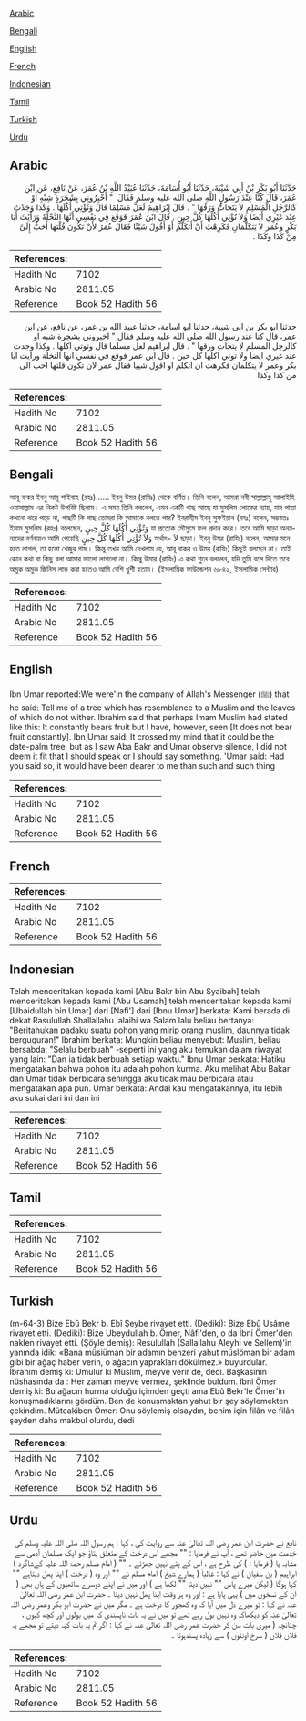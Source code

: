 [Arabic](#arabic)

[Bengali](#bengali)

[English](#english)

[French](#french)

[Indonesian](#indonesian)

[Tamil](#tamil)

[Turkish](#turkish)

[Urdu](#urdu)

## Arabic


<div dir="rtl" lang="ar" style={{fontSize:'larger',backgroundColor:'#f8f9fa',padding:20}}>
حَدَّثَنَا أَبُو بَكْرِ بْنُ أَبِي شَيْبَةَ، حَدَّثَنَا أَبُو أُسَامَةَ، حَدَّثَنَا عُبَيْدُ اللَّهِ بْنُ عُمَرَ، عَنْ نَافِعٍ، عَنِ ابْنِ عُمَرَ، قَالَ كُنَّا عِنْدَ رَسُولِ اللَّهِ صلى الله عليه وسلم فَقَالَ ‏ "‏ أَخْبِرُونِي بِشَجَرَةٍ شِبْهِ أَوْ كَالرَّجُلِ الْمُسْلِمِ لاَ يَتَحَاتُّ وَرَقُهَا ‏"‏ ‏.‏ قَالَ إِبْرَاهِيمُ لَعَلَّ مُسْلِمًا قَالَ وَتُؤْتِي أُكُلَهَا ‏.‏ وَكَذَا وَجَدْتُ عِنْدَ غَيْرِي أَيْضًا وَلاَ تُؤْتِي أُكُلَهَا كُلَّ حِينٍ ‏.‏ قَالَ ابْنُ عُمَرَ فَوَقَعَ فِي نَفْسِي أَنَّهَا النَّخْلَةُ وَرَأَيْتُ أَبَا بَكْرٍ وَعُمَرَ لاَ يَتَكَلَّمَانِ فَكَرِهْتُ أَنْ أَتَكَلَّمَ أَوْ أَقُولَ شَيْئًا فَقَالَ عُمَرُ لأَنْ تَكُونَ قُلْتَهَا أَحَبُّ إِلَىَّ مِنْ كَذَا وَكَذَا ‏.‏
</div>
<div style={{backgroundColor:'#f8f9fa',padding:20, marginBottom: 10}}><table> <thead> <tr> <th>References:</th> <th></th> </tr> </thead> <tbody><tr><td>Hadith No</td><td>7102</td></tr><tr><td>Arabic No</td><td>2811.05</td></tr><tr><td>Reference</td><td>Book 52 Hadith 56</td></tr></tbody></table></div>


<div dir="rtl" lang="ar" style={{fontSize:'larger',backgroundColor:'#f8f9fa',padding:20}}>
حدثنا ابو بكر بن ابي شيبة، حدثنا ابو اسامة، حدثنا عبيد الله بن عمر، عن نافع، عن ابن عمر، قال كنا عند رسول الله صلى الله عليه وسلم فقال " اخبروني بشجرة شبه او كالرجل المسلم لا يتحات ورقها " . قال ابراهيم لعل مسلما قال وتوتي اكلها . وكذا وجدت عند غيري ايضا ولا توتي اكلها كل حين . قال ابن عمر فوقع في نفسي انها النخلة ورايت ابا بكر وعمر لا يتكلمان فكرهت ان اتكلم او اقول شييا فقال عمر لان تكون قلتها احب الى من كذا وكذا
</div>
<div style={{backgroundColor:'#f8f9fa',padding:20, marginBottom: 10}}><table> <thead> <tr> <th>References:</th> <th></th> </tr> </thead> <tbody><tr><td>Hadith No</td><td>7102</td></tr><tr><td>Arabic No</td><td>2811.05</td></tr><tr><td>Reference</td><td>Book 52 Hadith 56</td></tr></tbody></table></div>

## Bengali


<div dir="ltr" lang="bn" style={{fontSize:'larger',backgroundColor:'#f8f9fa',padding:20}}>
আবূ বাকর ইবনু আবূ শাইবাহ (রহঃ) ..... ইবনু উমর (রাযিঃ) থেকে বর্ণিত। তিনি বলেন, আমরা নবী সাল্লাল্লাহু আলাইহি ওয়াসাল্লাম এর নিকট উপবিষ্ট ছিলাম। এ সময় তিনি বললেন, এমন একটি গাছ আছে যা মুসলিম লোকের ন্যায়, যার পাতা কখনো ঝরে পড়ে না, গাছটি কি গাছ তোমরা কি আমাকে বলতে পার? ইবরাহীম ইবনু সুফইয়ান (রহঃ) বলেন, সম্ভবতঃ ইমাম মুসলিম (রহঃ) বলেছেন, وَتُؤْتِي أُكُلَهَا كُلَّ حِينٍ যা প্রত্যেক মৌসুমে ফল প্রদান করে। তবে আমি ছাড়া অন্যান্যদের বর্ণনায়ও আমি পেয়েছি وَلاَ تُؤْتِي أُكُلَهَا كُلَّ حِينٍ অর্থাৎ- لاَ ছাড়া। ইবনু উমর (রাযিঃ) বলেন, আমার মনে হতে লাগল, তা হলো খেজুর গাছ। কিন্তু তখন আমি দেখলাম যে, আবূ বাকর ও উমর (রাযিঃ) কিছুই বলছেন না। তাই কোন কথা বা কিছু বলা আমার ভালো লাগলো না। কিন্তু উমার (রাযিঃ) এ কথা শুনে বললেন, যদি তুমি বলে দিতে তবে অমুক অমুক জিনিস লাভ করা হতেও আমি বেশি খুশী হতাম। (ইসলামিক ফাউন্ডেশন ৬৮৪২, ইসলামিক সেন্টার)
</div>
<div style={{backgroundColor:'#f8f9fa',padding:20, marginBottom: 10}}><table> <thead> <tr> <th>References:</th> <th></th> </tr> </thead> <tbody><tr><td>Hadith No</td><td>7102</td></tr><tr><td>Arabic No</td><td>2811.05</td></tr><tr><td>Reference</td><td>Book 52 Hadith 56</td></tr></tbody></table></div>

## English


<div dir="ltr" lang="en" style={{fontSize:'larger',backgroundColor:'#f8f9fa',padding:20}}>
Ibn Umar reported:We were'in the company of Allah's Messenger (ﷺ) that he said: Tell me of a tree which has resemblance to a Muslim and the leaves of which do not wither. Ibrahim said that perhaps Imam Muslim had stated like this: It constantly bears fruit but I have, however, seen [It does not bear fruit constantly]. Ibn Umar said: It crossed my mind that it could be the date-palm tree, but as I saw Aba Bakr and Umar observe silence, I did not deem it fit that I should speak or I should say something. 'Umar said: Had you said so, it would have been dearer to me than such and such thing
</div>
<div style={{backgroundColor:'#f8f9fa',padding:20, marginBottom: 10}}><table> <thead> <tr> <th>References:</th> <th></th> </tr> </thead> <tbody><tr><td>Hadith No</td><td>7102</td></tr><tr><td>Arabic No</td><td>2811.05</td></tr><tr><td>Reference</td><td>Book 52 Hadith 56</td></tr></tbody></table></div>

## French


<div dir="ltr" lang="fr" style={{fontSize:'larger',backgroundColor:'#f8f9fa',padding:20}}>

</div>
<div style={{backgroundColor:'#f8f9fa',padding:20, marginBottom: 10}}><table> <thead> <tr> <th>References:</th> <th></th> </tr> </thead> <tbody><tr><td>Hadith No</td><td>7102</td></tr><tr><td>Arabic No</td><td>2811.05</td></tr><tr><td>Reference</td><td>Book 52 Hadith 56</td></tr></tbody></table></div>

## Indonesian


<div dir="ltr" lang="id" style={{fontSize:'larger',backgroundColor:'#f8f9fa',padding:20}}>
Telah menceritakan kepada kami [Abu Bakr bin Abu Syaibah] telah menceritakan kepada kami [Abu Usamah] telah menceritakan kepada kami [Ubaidullah bin Umar] dari [Nafi'] dari [Ibnu Umar] berkata: Kami berada di dekat Rasulullah Shallallahu 'alaihi wa Salam lalu beliau bertanya: "Beritahukan padaku suatu pohon yang mirip orang muslim, daunnya tidak berguguran!" Ibrahim berkata: Mungkin beliau menyebut: Muslim, beliau bersabda: "Selalu berbuah" -seperti ini yang aku temukan dalam riwayat yang lain: "Dan ia tidak berbuah setiap waktu." Ibnu Umar berkata: Hatiku mengatakan bahwa pohon itu adalah pohon kurma. Aku melihat Abu Bakar dan Umar tidak berbicara sehingga aku tidak mau berbicara atau mengatakan apa pun. Umar berkata: Andai kau mengatakannya, itu lebih aku sukai dari ini dan ini
</div>
<div style={{backgroundColor:'#f8f9fa',padding:20, marginBottom: 10}}><table> <thead> <tr> <th>References:</th> <th></th> </tr> </thead> <tbody><tr><td>Hadith No</td><td>7102</td></tr><tr><td>Arabic No</td><td>2811.05</td></tr><tr><td>Reference</td><td>Book 52 Hadith 56</td></tr></tbody></table></div>

## Tamil


<div dir="ltr" lang="ta" style={{fontSize:'larger',backgroundColor:'#f8f9fa',padding:20}}>

</div>
<div style={{backgroundColor:'#f8f9fa',padding:20, marginBottom: 10}}><table> <thead> <tr> <th>References:</th> <th></th> </tr> </thead> <tbody><tr><td>Hadith No</td><td>7102</td></tr><tr><td>Arabic No</td><td>2811.05</td></tr><tr><td>Reference</td><td>Book 52 Hadith 56</td></tr></tbody></table></div>

## Turkish


<div dir="ltr" lang="tr" style={{fontSize:'larger',backgroundColor:'#f8f9fa',padding:20}}>
(m-64-3) Bize Ebû Bekr b. Ebî Şeybe rivayet etti. (Dediki): Bize Ebû Usâme rivayet etti. (Dediki): Bize Ubeydullah b. Ömer, Nâfi'den, o da İbni Ömer'den naklen rivayet etti. (Şöyle demiş): Resulullah (Sallallahu Aleyhi ve Sellem)'in yanında idik: «Bana müsiüman bir adamın benzeri yahut müslöman bir adam gibi bir ağaç haber verin, o ağacın yaprakları dökülmez.» buyurdular. İbrahim demiş ki: Umulur ki Müslim, meyve verir de, dedi. Başkasının nüshasında da : Her zaman meyve vermez, şeklinde buldum. îbni Ömer demiş ki: Bu ağacın hurma olduğu içimden geçti ama Ebû Bekr'le Ömer'in konuşmadıklarını gördüm. Ben de konuşmaktan yahut bir şey söylemekten çekindim. Müteakiben Ömer: Onu söylemiş olsaydın, benim için filân ve filân şeyden daha makbul olurdu, dedi
</div>
<div style={{backgroundColor:'#f8f9fa',padding:20, marginBottom: 10}}><table> <thead> <tr> <th>References:</th> <th></th> </tr> </thead> <tbody><tr><td>Hadith No</td><td>7102</td></tr><tr><td>Arabic No</td><td>2811.05</td></tr><tr><td>Reference</td><td>Book 52 Hadith 56</td></tr></tbody></table></div>

## Urdu


<div dir="rtl" lang="ur" style={{fontSize:'larger',backgroundColor:'#f8f9fa',padding:20}}>
نافع نے حضرت ابن عمر رضی اللہ تعالیٰ عنہ سے روایت کی ، کہا : ہم رسول اللہ صلی اللہ علیہ وسلم کی خدمت میں حاضر تھے ، آپ نے فرمایا : "" مجھے اس درخت کے متعلق بتاؤ جو ایک مسلمان آدمی سے مشابہ یا ( فرمایا : ) کی طرح ہے ، اس کے پتے نہیں جھڑتے ۔ "" ( امام مسلم رحمۃ اللہ علیہ کےشاگرد ) ابراہیم ( بن سفیان ) نے کہا : غالباً ( ہمارے شیخ ) امام مسلم نے "" اور وہ ( درخت ) اپنا پھل دیتاہے "" کہا ہوگا ( لیکن میرے پاس "" نہیں دیتا "" لکھا ہے ) اور میں نے اپنے دوسرے ساتھیوں کے ہاں بھی ( ان کے نسخوں میں ) یہی پایا ہے : اور وہ ہر وقت اپنا پھل نہیں دیتا ۔ حضرت ابن عمر رضی اللہ تعالیٰ عنہ نے کہا : تو میرے دل میں آیا کہ وہ کھجور کا درخت ہے ۔ مگر میں نے حضرت ابو بکر وعمر رضی اللہ تعالیٰ عنہ کو دیکھاکہ وہ نہیں بول رہے تھے تو میں نے یہ بات ناپسندی کہ میں بولوں اور کچھ کہوں ، چنانچہ ( میری بات سن کر حضرت عمر رضی اللہ تعالیٰ عنہ نے کہا : اگر تم یہ بات کہہ دیتے تو مجھے یہ فلاں فلاں ( سرخ اونٹوں ) سے زیادہ پسندہوتا ۔
</div>
<div style={{backgroundColor:'#f8f9fa',padding:20, marginBottom: 10}}><table> <thead> <tr> <th>References:</th> <th></th> </tr> </thead> <tbody><tr><td>Hadith No</td><td>7102</td></tr><tr><td>Arabic No</td><td>2811.05</td></tr><tr><td>Reference</td><td>Book 52 Hadith 56</td></tr></tbody></table></div>